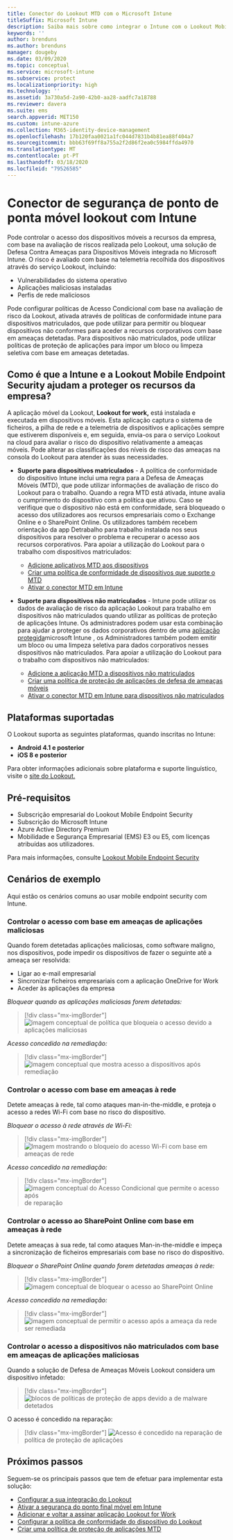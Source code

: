 ```yaml
---
title: Conector do Lookout MTD com o Microsoft Intune
titleSuffix: Microsoft Intune
description: Saiba mais sobre como integrar o Intune com o Lookout Mobile Threat Defense (Defesa Contra Ameaças para Dispositivos Móveis) para controlar o acesso de dispositivos móveis aos seus recursos empresariais.
keywords: ''
author: brenduns
ms.author: brenduns
manager: dougeby
ms.date: 03/09/2020
ms.topic: conceptual
ms.service: microsoft-intune
ms.subservice: protect
ms.localizationpriority: high
ms.technology: ''
ms.assetid: 3a730a5d-2a90-42b0-aa28-aadfc7a18788
ms.reviewer: davera
ms.suite: ems
search.appverid: MET150
ms.custom: intune-azure
ms.collection: M365-identity-device-management
ms.openlocfilehash: 17b120faa0021a1fc044d7831b4b81ea88f404a7
ms.sourcegitcommit: bbb63f69ff8a755a2f2d86f2ea0c5984ffda4970
ms.translationtype: MT
ms.contentlocale: pt-PT
ms.lasthandoff: 03/18/2020
ms.locfileid: "79526585"
---
```

# <a name="lookout-mobile-endpoint-security-connector-with-intune"></a>Conector de segurança de ponto de ponta móvel lookout com Intune

Pode controlar o acesso dos dispositivos móveis a recursos da empresa, com base na avaliação de riscos realizada pelo Lookout, uma solução de Defesa Contra Ameaças para Dispositivos Móveis integrada no Microsoft Intune. O risco é avaliado com base na telemetria recolhida dos dispositivos através do serviço Lookout, incluindo:
- Vulnerabilidades do sistema operativo
- Aplicações maliciosas instaladas
- Perfis de rede maliciosos

Pode configurar políticas de Acesso Condicional com base na avaliação de risco da Lookout, ativada através de políticas de conformidade intune para dispositivos matriculados, que pode utilizar para permitir ou bloquear dispositivos não conformes para aceder a recursos corporativos com base em ameaças detetadas. Para dispositivos não matriculados, pode utilizar políticas de proteção de aplicações para impor um bloco ou limpeza seletiva com base em ameaças detetadas.

## <a name="how-do-intune-and-lookout-mobile-endpoint-security-help-protect-company-resources"></a>Como é que a Intune e a Lookout Mobile Endpoint Security ajudam a proteger os recursos da empresa?

A aplicação móvel da Lookout, **Lookout for work,** está instalada e executada em dispositivos móveis. Esta aplicação captura o sistema de ficheiros, a pilha de rede e a telemetria de dispositivos e aplicações sempre que estiverem disponíveis e, em seguida, envia-os para o serviço Lookout na cloud para avaliar o risco do dispositivo relativamente a ameaças móveis. Pode alterar as classificações dos níveis de risco das ameaças na consola do Lookout para atender às suas necessidades.

- **Suporte para dispositivos matriculados** - A política de conformidade do dispositivo Intune inclui uma regra para a Defesa de Ameaças Móveis (MTD), que pode utilizar informações de avaliação de risco do Lookout para o trabalho. Quando a regra MTD está ativada, intune avalia o cumprimento do dispositivo com a política que ativou. Caso se verifique que o dispositivo não está em conformidade, será bloqueado o acesso dos utilizadores aos recursos empresariais como o Exchange Online e o SharePoint Online. Os utilizadores também recebem orientação da app Detrabalho para trabalho instalada nos seus dispositivos para resolver o problema e recuperar o acesso aos recursos corporativos. Para apoiar a utilização do Lookout para o trabalho com dispositivos matriculados:
  - [Adicione aplicativos MTD aos dispositivos](../protect/mtd-apps-ios-app-configuration-policy-add-assign.md)
  - [Criar uma política de conformidade de dispositivos que suporte o MTD](../protect/mtd-device-compliance-policy-create.md)
  - [Ativar o conector MTD em Intune](../protect/mtd-connector-enable.md)

- **Suporte para dispositivos não matriculados** - Intune pode utilizar os dados de avaliação de risco da aplicação Lookout para trabalho em dispositivos não matriculados quando utilizar as políticas de proteção de aplicações Intune. Os administradores podem usar esta combinação para ajudar a proteger os dados corporativos dentro de uma [aplicação protegida](../apps/apps-supported-intune-apps.md)microsoft Intune , os Administradores também podem emitir um bloco ou uma limpeza seletiva para dados corporativos nesses dispositivos não matriculados. Para apoiar a utilização do Lookout para o trabalho com dispositivos não matriculados:
  - [Adicione a aplicação MTD a dispositivos não matriculados](../protect/mtd-add-apps-unenrolled-devices.md)
  - [Criar uma política de proteção de aplicações de defesa de ameaças móveis](../protect/mtd-app-protection-policy.md)
  - [Ativar o conector MTD em Intune para dispositivos não matriculados](../protect/mtd-enable-unenrolled-devices.md)

## <a name="supported-platforms"></a>Plataformas suportadas

O Lookout suporta as seguintes plataformas, quando inscritas no Intune:

- **Android 4.1 e posterior**  
- **iOS 8 e posterior**  

Para obter informações adicionais sobre plataforma e suporte linguístico, visite o [site do Lookout.](https://personal.support.lookout.com/hc/articles/114094140253)  

## <a name="prerequisites"></a>Pré-requisitos

- Subscrição empresarial do Lookout Mobile Endpoint Security  
- Subscrição do Microsoft Intune
- Azure Active Directory Premium
- Mobilidade e Segurança Empresarial (EMS) E3 ou E5, com licenças atribuídas aos utilizadores.  

Para mais informações, consulte [Lookout Mobile Endpoint Security](https://www.lookout.com/products/mobile-endpoint-security)

## <a name="sample-scenarios"></a>Cenários de exemplo

Aqui estão os cenários comuns ao usar mobile endpoint security com Intune.

### <a name="control-access-based-on-threats-from-malicious-apps"></a>Controlar o acesso com base em ameaças de aplicações maliciosas

Quando forem detetadas aplicações maliciosas, como software maligno, nos dispositivos, pode impedir os dispositivos de fazer o seguinte até a ameaça ser resolvida:

- Ligar ao e-mail empresarial
- Sincronizar ficheiros empresariais com a aplicação OneDrive for Work
- Aceder às aplicações da empresa

*Bloquear quando as aplicações maliciosas forem detetadas:*

> [!div class="mx-imgBorder"]
> ![imagem conceptual de política que bloqueia o acesso devido a aplicações maliciosas](./media/lookout-mobile-threat-defense-connector/malicious-apps-blocked.png)

*Acesso concedido na remediação:*

> [!div class="mx-imgBorder"]
> ![imagem conceptual que mostra acesso a dispositivos após remediação](./media/lookout-mobile-threat-defense-connector/malicious-apps-unblocked.png)

### <a name="control-access-based-on-threat-to-network"></a>Controlar o acesso com base em ameaças à rede

Detete ameaças à rede, tal como ataques man-in-the-middle, e proteja o acesso a redes Wi-Fi com base no risco do dispositivo.

*Bloquear o acesso à rede através de Wi-Fi:*

> [!div class="mx-imgBorder"]
> ![Imagem mostrando o bloqueio do acesso Wi-Fi com base em ameaças de rede](./media/lookout-mobile-threat-defense-connector/network-wifi-blocked.png)

*Acesso concedido na remediação:*

> [!div class="mx-imgBorder"]
> ![imagem conceptual do Acesso Condicional que permite o acesso após](./media/lookout-mobile-threat-defense-connector/network-wifi-unblocked.png) de reparação

### <a name="control-access-to-sharepoint-online-based-on-threat-to-network"></a>Controlar o acesso ao SharePoint Online com base em ameaças à rede

Detete ameaças à sua rede, tal como ataques Man-in-the-middle e impeça a sincronização de ficheiros empresariais com base no risco do dispositivo.

*Bloquear o SharePoint Online quando forem detetadas ameaças à rede:*

> [!div class="mx-imgBorder"]
> ![imagem conceptual de bloquear o acesso ao SharePoint Online](./media/lookout-mobile-threat-defense-connector/network-spo-blocked.png)

*Acesso concedido na remediação:*

> [!div class="mx-imgBorder"]
> ![imagem conceptual de permitir o acesso após a ameaça da rede ser remediada](./media/lookout-mobile-threat-defense-connector/network-spo-unblocked.png)

### <a name="control-access-on-unenrolled-devices-based-on-threats-from-malicious-apps"></a>Controlar o acesso a dispositivos não matriculados com base em ameaças de aplicações maliciosas

Quando a solução de Defesa de Ameaças Móveis Lookout considera um dispositivo infetado:
> [!div class="mx-imgBorder"]
> ![blocos de políticas de proteção de apps devido a](./media/lookout-mobile-threat-defense-connector/lookout-app-policy-block.png) de malware detetados

O acesso é concedido na reparação:

> [!div class="mx-imgBorder"]
> ![Acesso é concedido na reparação de](./media/lookout-mobile-threat-defense-connector/lookout-app-policy-remediated.png) política de proteção de aplicações

## <a name="next-steps"></a>Próximos passos

Seguem-se os principais passos que tem de efetuar para implementar esta solução:

- [Configurar a sua integração do Lookout](lookout-mtd-connector-integration.md)
- [Ativar a segurança do ponto final móvel em Intune](mtd-connector-enable.md)
- [Adicionar e voltar a assinar aplicação Lookout for Work](mtd-apps-ios-app-configuration-policy-add-assign.md)
- [Configurar a política de conformidade do dispositivo do Lookout](mtd-device-compliance-policy-create.md)
- [Criar uma política de proteção de aplicações MTD](mtd-app-protection-policy.md)
